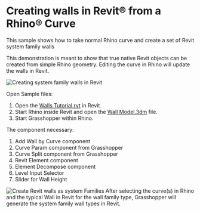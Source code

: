 # Creating walls in Revit&reg; from a Rhino&reg; Curve
This sample shows how to take normal Rhino curve and create a set of Revit system family walls

This demonstration is meant to show that true native Revit objects can be created from simple Rhino geometry.  Editing the curve in Rhino will update the walls in Revit.

![Creating system family walls in Revit](create_walls_in_revit.jpg)


Open Sample files:
1. Open the [Walls Tutorial.rvt](/walls_tutorial.rvt) in Revit.
1. Start Rhino inside Revit and open the [Wall Model.3dm](/wall_model.3dm) file.
1. Start Grasshopper within Rhino.

The component necessary:
1. Add Wall by Curve component
1. Curve Param component from Grasshopper
1. Curve Split component from Grasshopper
1. Revit Element component
1. Element Decompose component
1. Level Input Selector
1. Slider for Wall Height

![Create Revit walls as system Families](create_walls_grasshopper_canvas.png)
After selecting the curve(s) in Rhino and the typical Wall in Revit for the wall family type, Grasshopper will generate the system family wall types  in Revit.
